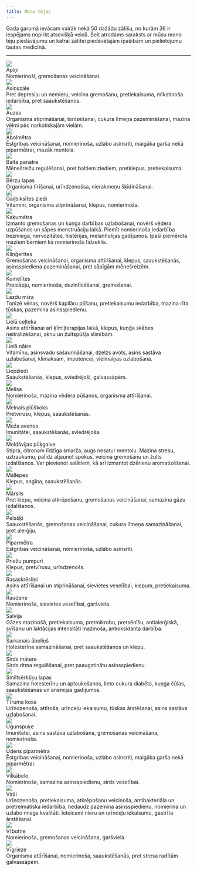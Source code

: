 ```yaml
---
title: Mono tējas
---
```

Gada garumā ievācam vairāk nekā 50 dažādu zālīšu, no kurām 36 ir iespējams nopirkt atsevišķā veidā. Šeit atrodams saraksts ar mūsu mono tēju piedāvājumu un katrai zālītei piedēvētajām īpašībām un pielietojumu tautas medicīnā.
<hr>
<div class="mono-container">
    <div class="mono-pic"><img src="../images/mono/apini.jpg"></div>
    <div class="mono-txt"><div class="mono-title">Apiņi</div>Nomierinoši, gremošanas veicināšanai.</div>
</div>
<div class="mono-container">
    <div class="mono-pic"><img src="../images/mono/asinszale.jpg"></div>
    <div class="mono-txt"><div class="mono-title">Asinszāle</div>Pret depresiju un nemieru, veicina gremošanu, pretiekaisuma, mīkstinoša iedarbība, pret saaukstēšanos.</div>
</div>
<div class="mono-container">
    <div class="mono-pic"><img src="../images/mono/auzas.jpg"></div>
    <div class="mono-txt"><div class="mono-title">Auzas</div>Organisma stiprināšanai, tonizēšanai, cukura līmeņa pazemināšanai, mazina vēlmi pēc narkotiskajām vielām.</div>
</div>
<div class="mono-container">
    <div class="mono-pic"><img src="../images/mono/abolmetra.jpg"></div>
    <div class="mono-txt"><div class="mono-title">Ābolmētra</div>Ēstgribas veicināšanai, nomierinoša, uzlabo asinsriti, maigāka garša nekā piparmētrai, mazāk mentola.</div>
</div>
<div class="mono-container">
    <div class="mono-pic"><img src="../images/mono/balta_panatre.jpg"></div>
    <div class="mono-txt"><div class="mono-title">Baltā panātre</div>Mēnešreižu regulēšanai, pret baltiem ziediem, pretklepus, pretiekaisuma.</div>
</div>
<div class="mono-container">
    <div class="mono-pic"><img src="../images/mono/berzu_lapas.jpg"></div>
    <div class="mono-txt"><div class="mono-title">Bērzu lapas</div>Organisma tīrīšanai, urīndzenošsa, nierakmeņu šķīdināšanai.</div>
</div>
<div class="mono-container">
    <div class="mono-pic"><img src="../images/mono/gailbiksites.jpg"></div>
    <div class="mono-txt"><div class="mono-title">Gaiļbiksītes ziedi</div>Vitamīni, organisma stiprināšanai, klepus, nomierinoša.</div>
</div>
<div class="mono-container">
    <div class="mono-pic"><img src="../images/mono/kakumetra.jpg"></div>
    <div class="mono-txt"><div class="mono-title">Kaķumētra</div>Izmanto gremošanas un kuņģa darbības uzlabošanai, novērš vēdera uzpūšanos un sāpes menstruāciju laikā. Piemīt nomierinoša iedarbība bezmiega, nervozitātes, histērijas, melanholijas gadījumos. Īpaši piemērota maziem bērniem kā nomierinošs līdzeklis.</div>
</div>
<div class="mono-container">
    <div class="mono-pic"><img src="../images/mono/klingerite.jpg"></div>
    <div class="mono-txt"><div class="mono-title">Kliņģerītes</div>Gremošanas veicināšanai, organisma attīrīšanai, klepus, saaukstēšanās, asinsspiediena pazemināšanai, pret sāpīgām mēnešreizēm.</div>
</div>
<div class="mono-container">
    <div class="mono-pic"><img src="../images/mono/kumelite.jpg"></div>
    <div class="mono-txt"><div class="mono-title">Kumelītes</div>Pretsāpju, nomierinoša, dezinficēšanai, gremošanai.</div>
</div>
<div class="mono-container">
    <div class="mono-pic"><img src="../images/mono/lazdu_miza.jpg"></div>
    <div class="mono-txt"><div class="mono-title">Lazdu miza</div>Tonizē vēnas, novērš kapilāru plīšanu, pretiekaisumu iedarbība, mazina rīta tūskas, pazemina asinsspiedienu.</div>
</div>
<div class="mono-container">
    <div class="mono-pic"><img src="../images/mono/liela_celteka.jpg"></div>
    <div class="mono-txt"><div class="mono-title">Lielā ceļteka</div>Asins attīrīšanai arī ķīmijterapijas laikā, klepus, kuņģa skābes neitralizēšanai, aknu un žultspūšļa slimībām.</div>
</div>
<div class="mono-container">
    <div class="mono-pic"><img src="../images/mono/liela_natre.jpg"></div>
    <div class="mono-txt"><div class="mono-title">Lielā nātre</div>Vitamīnu, asinsvadu sašaurināšanai, dzelzs avots, asins sastāva uzlabošanai, klimaksam, impotencei, vielmaiņas uzlabošana.</div>
</div>
<div class="mono-container">
    <div class="mono-pic"><img src="../images/mono/liepziedi.jpg"></div>
    <div class="mono-txt"><div class="mono-title">Liepziedi</div>Saaukstēšanās, klepus, sviedrējoši, galvassāpēm.</div>
</div>
<div class="mono-container">
    <div class="mono-pic"><img src="../images/mono/melisa.jpg"></div>
    <div class="mono-txt"><div class="mono-title">Melisa</div>Nomierinoša, mazina vēdera pūšanos, organisma attīrīšanai.</div>
</div>
<div class="mono-container">
    <div class="mono-pic"><img src="../images/mono/melnais_pluskoks.jpg"></div>
    <div class="mono-txt"><div class="mono-title">Melnais plūškoks</div>Pretvīrusu, klepus, saaukstēšanās.</div>
</div>
<div class="mono-container">
    <div class="mono-pic"><img src="../images/mono/meza_avenes.jpg"></div>
    <div class="mono-txt"><div class="mono-title">Meža avenes</div>Imunitātei, saaukstēšanās, sviedrējoša.</div>
</div>
<div class="mono-container">
    <div class="mono-pic"><img src="../images/mono/moldavijas_pukgalve.jpg"></div>
    <div class="mono-txt"><div class="mono-title">Moldāvijas pūķgalve</div>Stipra, citronam līdzīga smarža, augs nesatur mentolu. Mazina stresu, uztraukumu, palīdz atjaunot spēkus, veicina gremošanu un žults izdalīšanos. Var pievienot salātiem, kā arī izmantot dzērienu aromatizēšanai.</div>
</div>
<div class="mono-container">
    <div class="mono-pic"><img src="../images/mono/mallepes.jpg"></div>
    <div class="mono-txt"><div class="mono-title">Māllēpes</div>Klepus, angīna, saaukstēšanās.</div>
</div>
<div class="mono-container">
    <div class="mono-pic"><img src="../images/mono/marsils.jpg"></div>
    <div class="mono-txt"><div class="mono-title">Mārsils</div>Pret klepu, veicina atkrēpošanu, gremošanas veicināšanai, samazina gāzu izdalīšanos.</div>
</div>
<div class="mono-container">
    <div class="mono-pic"><img src="../images/mono/pelaski.jpg"></div>
    <div class="mono-txt"><div class="mono-title">Pelašķi</div>Saaukstēšanās, gremošanas veicināšanai, cukura līmeņa samazināšanai, pret alerģiju.</div>
</div>
<div class="mono-container">
    <div class="mono-pic"><img src="../images/mono/piparmetra.jpg"></div>
    <div class="mono-txt"><div class="mono-title">Piparmētra</div>Ēstgribas veicināšanai, nomierinoša, uzlabo asinsriti.</div>
</div>
<div class="mono-container">
    <div class="mono-pic"><img src="../images/mono/priezu_pumpuri.jpg"></div>
    <div class="mono-txt"><div class="mono-title">Priežu pumpuri</div>Klepus, pretvīrusu, urīndzenošs.</div>
</div>
<div class="mono-container">
    <div class="mono-pic"><img src="../images/mono/rasaskreslini.jpg"></div>
    <div class="mono-txt"><div class="mono-title">Rasaskrēsliņi</div>Asins attīrīšanai un stiprināšanai, sievietes veselībai, klepum, pretiekaisuma.</div>
</div>
<div class="mono-container">
    <div class="mono-pic"><img src="../images/mono/raudene.jpg"></div>
    <div class="mono-txt"><div class="mono-title">Raudene</div>Nomierinoša, sievietes veselībai, garšviela.</div>
</div>
<div class="mono-container">
    <div class="mono-pic"><img src="../images/mono/salvija.jpg"></div>
    <div class="mono-txt"><div class="mono-title">Salvija</div>Gāzes mazinošā, pretiekaisuma, pretmikrobu, pretsēnīšu, antialerģiskā, svīšanu un laktācijas intensitāti mazinoša, antioksidanta darbība.</div>
</div>
<div class="mono-container">
    <div class="mono-pic"><img src="../images/mono/sarkanais_abolins.jpg"></div>
    <div class="mono-txt"><div class="mono-title">Sarkanais āboliņš</div>Holesterīna samazināšanai, pret saaukstēšanos un klepu.</div>
</div>
<div class="mono-container">
    <div class="mono-pic"><img src="../images/mono/sirds_matere.jpg"></div>
    <div class="mono-txt"><div class="mono-title">Sirds mātere</div>Sirds ritma regulēšanai, pret paaugstinātu asinsspiedienu.</div>
</div>
<div class="mono-container">
    <div class="mono-pic"><img src="../images/mono/smiltserkski.jpg"></div>
    <div class="mono-txt"><div class="mono-title">Smiltsērkšķu lapas</div>Samazina holesterīnu un aptaukošanos, lieto cukura diabēta, kuņģa čūlas, saaukstēšanās un anēmijas gadījumos.</div>
</div>
<div class="mono-container">
    <div class="mono-pic"><img src="../images/mono/tiruma_kosa.jpg"></div>
    <div class="mono-txt"><div class="mono-title">Tīruma kosa</div>Urīndzenoša, attīroša, urīnceļu iekaisumu, tūskas ārstēšanai, asins sastāva uzlabošanai.</div>
</div>
<div class="mono-container">
    <div class="mono-pic"><img src="../images/mono/ugunspuke.jpg"></div>
    <div class="mono-txt"><div class="mono-title">Ugunspuķe</div>Imunitātei, asins sastāva uzlabošana, gremošanas veicināšana, nomierinoša.</div>
</div>
<div class="mono-container">
    <div class="mono-pic"><img src="../images/mono/udensmetra.jpg"></div>
    <div class="mono-txt"><div class="mono-title">Ūdens piparmētra</div>Ēstgribas veicināšanai, nomierinoša, uzlabo asinsriti, maigāka garša nekā piparmētrai.</div>
</div>
<div class="mono-container">
    <div class="mono-pic"><img src="../images/mono/vilkabele.jpg"></div>
    <div class="mono-txt"><div class="mono-title">Vilkābele</div>Nomierinoša, samazina asinsspiedienu, sirds veselībai.</div>
</div>
<div class="mono-container">
    <div class="mono-pic"><img src="../images/mono/virsi.jpg"></div>
    <div class="mono-txt"><div class="mono-title">Virši</div>Urīndzenoša, pret­iekaisuma, atkrēpošanu veicinoša, antibakteriāla un pretreimatiska iedarbība, nedaudz pazemina asinsspiedienu, nomierina un uzlabo miega kvalitāti. Ieteicami nieru un urīnceļu iekaisumu, gastrīta ārstēšanai.</div>
</div>
<div class="mono-container">
    <div class="mono-pic"><img src="../images/mono/vibotne.jpg"></div>
    <div class="mono-txt"><div class="mono-title">Vībotne</div>Nomierinoša, gremošanas veicināšana, garšviela.</div>
</div>
<div class="mono-container">
    <div class="mono-pic"><img src="../images/mono/vigriezes.jpg"></div>
    <div class="mono-txt"><div class="mono-title">Vīgrieze</div>Organisma attīrīšanai, nomierinoša, saaukstēšanās, pret stresa radītām galvassāpēm.</div>
</div>